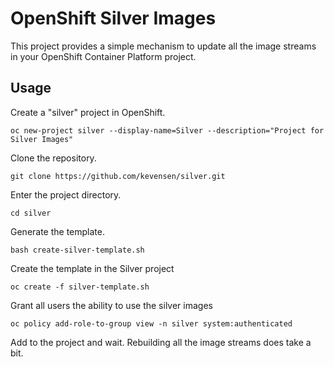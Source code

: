 # OpenShift Silver Images
This project provides a simple mechanism to update all the image streams in your OpenShift Container Platform project.

## Usage
Create a "silver" project in OpenShift.
```terminal
oc new-project silver --display-name=Silver --description="Project for Silver Images"
```
Clone the repository.
```terminal
git clone https://github.com/kevensen/silver.git
```
Enter the project directory.
```terminal
cd silver
```
Generate the template.
```terminal
bash create-silver-template.sh
```
Create the template in the Silver project
```terminal
oc create -f silver-template.sh
```
Grant all users the ability to use the silver images
```terminal
oc policy add-role-to-group view -n silver system:authenticated
```

Add to the project and wait.  Rebuilding all the image streams does take a bit.
